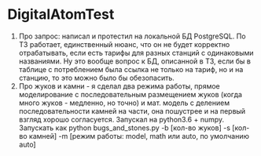 # DigitalAtomTest
1. Про запрос: написал и протестил на локальной БД PostgreSQL. 
По ТЗ работает, единственный нюанс, что он не будет корректно отрабатывать, если есть тарифы для разных станций с одинаковыми названиями. Ну это вообще вопрос к БД, описанной в ТЗ, если бы в таблице с потреблением была ссылка не только на тариф, но и на станцию, то это можно было бы обезопасить.
2. Про жуков и камни - я сделал два режима работы, прямое моделирование с последовательным размещением жуков (когда много жуков - медленно, но точно) и мат. модель с делением последовательности камней на части, она пошустрее и на первый взгляд хорошо согласуется. Запускал на python3.6 + numpy. 
Запускать как python bugs_and_stones.py -b [кол-во жуков] -s [кол-во камней] -m [режим работы: model, math или auto, по умолчанию auto]

